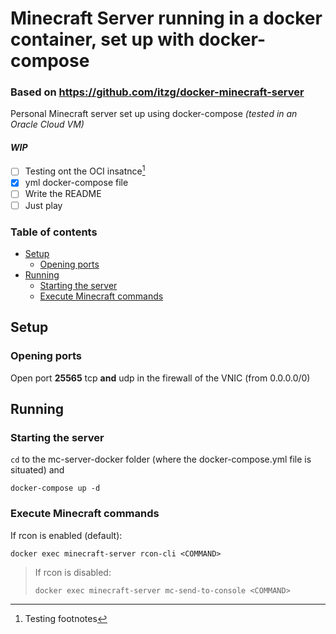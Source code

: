# Minecraft Server running in a docker container, set up with docker-compose
### Based on https://github.com/itzg/docker-minecraft-server
Personal Minecraft server set up using docker-compose _(tested in an Oracle Cloud VM)_  

#### _WIP_  

- [ ] Testing ont the OCI insatnce[^1]
- [X] yml docker-compose file
- [ ] Write the README
- [ ] Just play

[^1]: Testing footnotes

### Table of contents

<!--ts-->
   * [Setup](#setup)
      * [Opening ports](#opening-ports)
   * [Running](#running)
      * [Starting the server](#starting-the-server)
      * [Execute Minecraft commands](#execute-minecraft-commands)

<!--te-->

## Setup

### Opening ports
Open port **25565** tcp **and** udp in the firewall of the VNIC (from 0.0.0.0/0)

## Running

### Starting the server
`cd` to the mc-server-docker folder (where the docker-compose.yml file is situated) and  

```shell
docker-compose up -d
```
  
### Execute Minecraft commands
If rcon is enabled (default):  

```shell
docker exec minecraft-server rcon-cli <COMMAND>
```
  
> If rcon is disabled:  
> 
> ```shell
> docker exec minecraft-server mc-send-to-console <COMMAND>  
> ```
>
